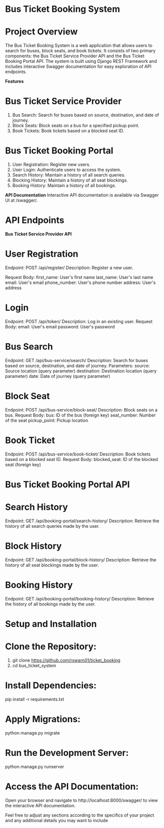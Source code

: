 # Bus Ticket Booking System
# Project Overview
The Bus Ticket Booking System is a web application that allows users to search for buses, block seats, and book tickets. It consists of two primary components: the Bus Ticket Service Provider API and the Bus Ticket Booking Portal API. The system is built using Django REST Framework and includes interactive Swagger documentation for easy exploration of API endpoints.

**Features**
# Bus Ticket Service Provider
1. Bus Search: Search for buses based on source, destination, and date of journey.
2. Block Seats: Block seats on a bus for a specified pickup point.
3. Book Tickets: Book tickets based on a blocked seat ID.
   
# Bus Ticket Booking Portal
1. User Registration: Register new users.
2. User Login: Authenticate users to access the system.
3. Search History: Maintain a history of all search queries.
4. Blocking History: Maintain a history of all seat blockings.
5. Booking History: Maintain a history of all bookings.
    
**API Documentation**
Interactive API documentation is available via Swagger UI at /swagger/.

# API Endpoints
**Bus Ticket Service Provider API**

# User Registration
Endpoint: POST /api/register/
Description: Register a new user.

Request Body:
first_name: User's first name
last_name: User's last name
email: User's email
phone_number: User's phone number
address: User's address

   
# Login
Endpoint: POST /api/token/
Description: Log in an existing user.
Request Body:
email: User's email
password: User's password


# Bus Search
Endpoint: GET /api/bus-service/search/
Description: Search for buses based on source, destination, and date of journey.
Parameters:
source: Source location (query parameter)
destination: Destination location (query parameter)
date: Date of journey (query parameter)


# Block Seat
Endpoint: POST /api/bus-service/block-seat/
Description: Block seats on a bus.
Request Body:
bus: ID of the bus (foreign key)
seat_number: Number of the seat
pickup_point: Pickup location


# Book Ticket
Endpoint: POST /api/bus-service/book-ticket/
Description: Book tickets based on a blocked seat ID.
Request Body:
blocked_seat: ID of the blocked seat (foreign key)


# Bus Ticket Booking Portal API
# Search History
Endpoint: GET /api/booking-portal/search-history/
Description: Retrieve the history of all search queries made by the user.


# Block History
Endpoint: GET /api/booking-portal/block-history/
Description: Retrieve the history of all seat blockings made by the user.


# Booking History
Endpoint: GET /api/booking-portal/booking-history/
Description: Retrieve the history of all bookings made by the user.


# Setup and Installation
# Clone the Repository:
1. git clone https://github.com/rswarn01/ticket_booking
2. cd bus_ticket_system

# Install Dependencies:
pip install -r requirements.txt

# Apply Migrations:
python manage.py migrate

# Run the Development Server:
python manage.py runserver

# Access the API Documentation:
Open your browser and navigate to http://localhost:8000/swagger/ to view the interactive API documentation.

Feel free to adjust any sections according to the specifics of your project and any additional details you may want to include
